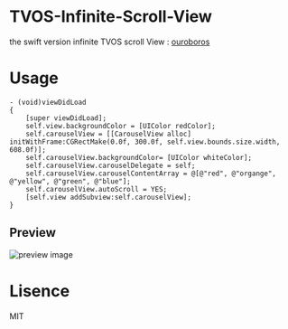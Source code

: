 # TVOS-Infinite-Scroll-View
the swift version infinite TVOS scroll View : [ouroboros](https://github.com/willowtreeapps/ouroboros)

# Usage
	- (void)viewDidLoad
	{
	    [super viewDidLoad];
	    self.view.backgroundColor = [UIColor redColor];
	    self.carouselView = [[CarouselView alloc] initWithFrame:CGRectMake(0.0f, 300.0f, self.view.bounds.size.width, 608.0f)];
	    self.carouselView.backgroundColor= [UIColor whiteColor];
	    self.carouselView.carouselDelegate = self;
	    self.carouselView.carouselContentArray = @[@"red", @"organge", @"yellow", @"green", @"blue"];
	    self.carouselView.autoScroll = YES;
	    [self.view addSubview:self.carouselView];
	}

## Preview

![preview image](https://github.com/kidneyband/TVOS-Infinite-Scroll-View/blob/master/TVOS-InfiniteScrollDemo/screenRecorder.gif)

# Lisence

MIT